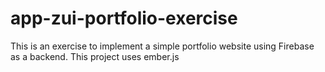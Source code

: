 # app-zui-portfolio-exercise

This is an exercise to implement a simple portfolio website using Firebase as a backend. This project uses ember.js

